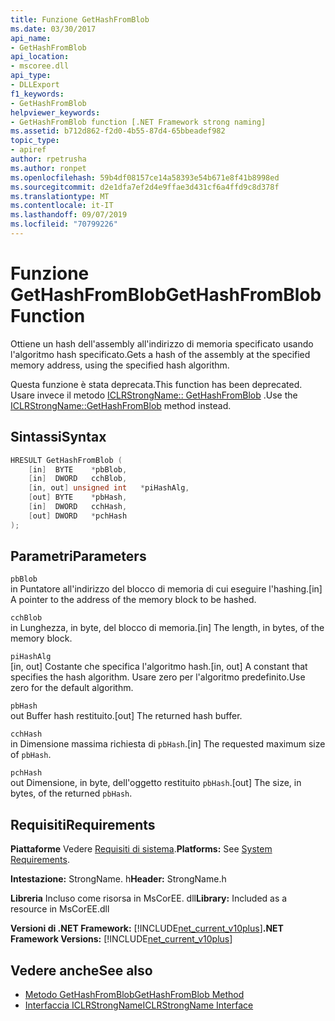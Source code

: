 ```yaml
---
title: Funzione GetHashFromBlob
ms.date: 03/30/2017
api_name:
- GetHashFromBlob
api_location:
- mscoree.dll
api_type:
- DLLExport
f1_keywords:
- GetHashFromBlob
helpviewer_keywords:
- GetHashFromBlob function [.NET Framework strong naming]
ms.assetid: b712d862-f2d0-4b55-87d4-65bbeadef982
topic_type:
- apiref
author: rpetrusha
ms.author: ronpet
ms.openlocfilehash: 59b4df08157ce14a58393e54b671e8f41b8998ed
ms.sourcegitcommit: d2e1dfa7ef2d4e9ffae3d431cf6a4ffd9c8d378f
ms.translationtype: MT
ms.contentlocale: it-IT
ms.lasthandoff: 09/07/2019
ms.locfileid: "70799226"
---
```

# <a name="gethashfromblob-function"></a><span data-ttu-id="59f56-102">Funzione GetHashFromBlob</span><span class="sxs-lookup"><span data-stu-id="59f56-102">GetHashFromBlob Function</span></span>

<span data-ttu-id="59f56-103">Ottiene un hash dell'assembly all'indirizzo di memoria specificato usando l'algoritmo hash specificato.</span><span class="sxs-lookup"><span data-stu-id="59f56-103">Gets a hash of the assembly at the specified memory address, using the specified hash algorithm.</span></span>

<span data-ttu-id="59f56-104">Questa funzione è stata deprecata.</span><span class="sxs-lookup"><span data-stu-id="59f56-104">This function has been deprecated.</span></span> <span data-ttu-id="59f56-105">Usare invece il metodo [ICLRStrongName:: GetHashFromBlob](../hosting/iclrstrongname-gethashfromblob-method.md) .</span><span class="sxs-lookup"><span data-stu-id="59f56-105">Use the [ICLRStrongName::GetHashFromBlob](../hosting/iclrstrongname-gethashfromblob-method.md) method instead.</span></span>

## <a name="syntax"></a><span data-ttu-id="59f56-106">Sintassi</span><span class="sxs-lookup"><span data-stu-id="59f56-106">Syntax</span></span>

```cpp
HRESULT GetHashFromBlob (
    [in]  BYTE    *pbBlob,
    [in]  DWORD   cchBlob,
    [in, out] unsigned int   *piHashAlg,
    [out] BYTE    *pbHash,
    [in]  DWORD   cchHash,
    [out] DWORD   *pchHash
);
```

## <a name="parameters"></a><span data-ttu-id="59f56-107">Parametri</span><span class="sxs-lookup"><span data-stu-id="59f56-107">Parameters</span></span>

`pbBlob`\
<span data-ttu-id="59f56-108">in Puntatore all'indirizzo del blocco di memoria di cui eseguire l'hashing.</span><span class="sxs-lookup"><span data-stu-id="59f56-108">[in] A pointer to the address of the memory block to be hashed.</span></span>

`cchBlob`\
<span data-ttu-id="59f56-109">in Lunghezza, in byte, del blocco di memoria.</span><span class="sxs-lookup"><span data-stu-id="59f56-109">[in] The length, in bytes, of the memory block.</span></span>

`piHashAlg`\
<span data-ttu-id="59f56-110">[in, out] Costante che specifica l'algoritmo hash.</span><span class="sxs-lookup"><span data-stu-id="59f56-110">[in, out] A constant that specifies the hash algorithm.</span></span> <span data-ttu-id="59f56-111">Usare zero per l'algoritmo predefinito.</span><span class="sxs-lookup"><span data-stu-id="59f56-111">Use zero for the default algorithm.</span></span>

`pbHash`\
<span data-ttu-id="59f56-112">out Buffer hash restituito.</span><span class="sxs-lookup"><span data-stu-id="59f56-112">[out] The returned hash buffer.</span></span>

`cchHash`\
<span data-ttu-id="59f56-113">in Dimensione massima richiesta di `pbHash`.</span><span class="sxs-lookup"><span data-stu-id="59f56-113">[in] The requested maximum size of `pbHash`.</span></span>

`pchHash`\
<span data-ttu-id="59f56-114">out Dimensione, in byte, dell'oggetto restituito `pbHash`.</span><span class="sxs-lookup"><span data-stu-id="59f56-114">[out] The size, in bytes, of the returned `pbHash`.</span></span>

## <a name="requirements"></a><span data-ttu-id="59f56-115">Requisiti</span><span class="sxs-lookup"><span data-stu-id="59f56-115">Requirements</span></span>

<span data-ttu-id="59f56-116">**Piattaforme** Vedere [Requisiti di sistema](../../get-started/system-requirements.md).</span><span class="sxs-lookup"><span data-stu-id="59f56-116">**Platforms:** See [System Requirements](../../get-started/system-requirements.md).</span></span>

<span data-ttu-id="59f56-117">**Intestazione:** StrongName. h</span><span class="sxs-lookup"><span data-stu-id="59f56-117">**Header:** StrongName.h</span></span>

<span data-ttu-id="59f56-118">**Libreria** Incluso come risorsa in MsCorEE. dll</span><span class="sxs-lookup"><span data-stu-id="59f56-118">**Library:** Included as a resource in MsCorEE.dll</span></span>

<span data-ttu-id="59f56-119">**Versioni di .NET Framework:** [!INCLUDE[net_current_v10plus](../../../../includes/net-current-v10plus-md.md)]</span><span class="sxs-lookup"><span data-stu-id="59f56-119">**.NET Framework Versions:** [!INCLUDE[net_current_v10plus](../../../../includes/net-current-v10plus-md.md)]</span></span>

## <a name="see-also"></a><span data-ttu-id="59f56-120">Vedere anche</span><span class="sxs-lookup"><span data-stu-id="59f56-120">See also</span></span>

- [<span data-ttu-id="59f56-121">Metodo GetHashFromBlob</span><span class="sxs-lookup"><span data-stu-id="59f56-121">GetHashFromBlob Method</span></span>](../hosting/iclrstrongname-gethashfromblob-method.md)
- [<span data-ttu-id="59f56-122">Interfaccia ICLRStrongName</span><span class="sxs-lookup"><span data-stu-id="59f56-122">ICLRStrongName Interface</span></span>](../hosting/iclrstrongname-interface.md)
